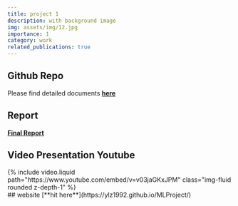 ```yaml
---
title: project 1
description: with background image
img: assets/img/12.jpg
importance: 1
category: work
related_publications: true
---
```

## Github Repo
Please find detailed documents [**here**](https://github.gatech.edu/yzhou851/7641Spr24/tree/main/final)

## Report
[**Final Report**](https://github.gatech.edu/yzhou851/7641Spr24/blob/main/final/Final%20Report.pdf)

## Video Presentation Youtube 
<div class="row mt-3">
    <div class="col-sm mt-3 mt-md-0">
        {% include video.liquid path="https://www.youtube.com/embed/v=v03jaGKxJPM" class="img-fluid rounded z-depth-1" %}
    </div>
</div>
## website 
[**hit here**](https://ylz1992.github.io/MLProject/)



